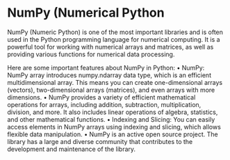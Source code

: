 # NumPy (Numerical Python

NumPy (Numeric Python) is one of the most important libraries and is often used in the Python programming language for numerical computing. It is a powerful tool for working with numerical arrays and matrices, as well as providing various functions for numerical data processing.

Here are some important features about NumPy in Python:
• NumPy: NumPy array introduces numpy.ndarray data type, which is an efficient multidimensional array. This means you can create one-dimensional arrays (vectors), two-dimensional arrays (matrices), and even arrays with more dimensions.
• NumPy provides a variety of efficient mathematical operations for arrays, including addition, subtraction, multiplication, division, and more. It also includes linear operations of algebra, statistics, and other mathematical functions.
• Indexing and Slicing: You can easily access elements in NumPy arrays using indexing and slicing, which allows flexible data manipulation.
• NumPy is an active open source project. The library has a large and diverse community that contributes to the development and maintenance of the library.
